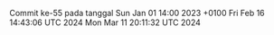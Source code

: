 Commit ke-55 pada tanggal Sun Jan 01 14:00 2023 +0100
Fri Feb 16 14:43:06 UTC 2024
Mon Mar 11 20:11:32 UTC 2024
